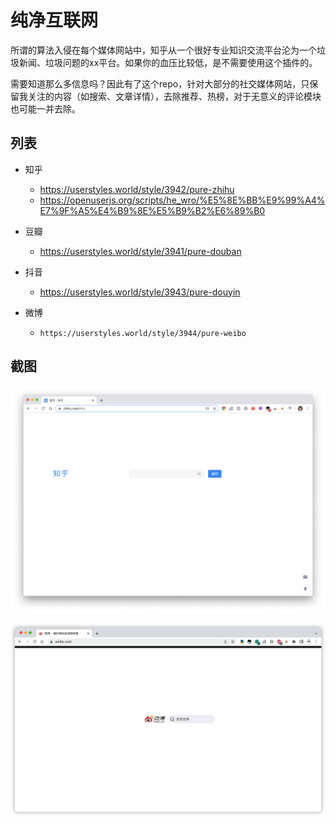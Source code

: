 # 纯净互联网

所谓的算法入侵在每个媒体网站中，知乎从一个很好专业知识交流平台沦为一个垃圾新闻、垃圾问题的xx平台。如果你的血压比较低，是不需要使用这个插件的。

需要知道那么多信息吗？因此有了这个repo，针对大部分的社交媒体网站，只保留我关注的内容（如搜索、文章详情），去除推荐、热榜，对于无意义的评论模块也可能一并去除。

## 列表

- 知乎 
  - https://userstyles.world/style/3942/pure-zhihu
  - https://openuserjs.org/scripts/he_wro/%E5%8E%BB%E9%99%A4%E7%9F%A5%E4%B9%8E%E5%B9%B2%E6%89%B0
  
- 豆瓣
  - https://userstyles.world/style/3941/pure-douban

- 抖音

  - https://userstyles.world/style/3943/pure-douyin

- 微博
  - 	https://userstyles.world/style/3944/pure-weibo



## 截图

![首页](./img/main.png)

![首页](./img/weibo.png)
